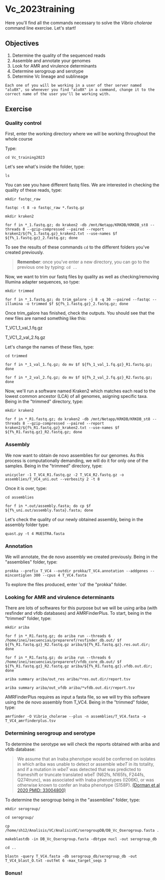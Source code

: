 # Vc_2023training <!-- omit in toc -->
Here you'll find all the commands necessary to solve the *Vibrio cholerae* command line exercise. Let's start!

## Objectives <!-- omit in toc -->
1) Determine the quality of the sequenced reads
2) Assemble and annotate your genomes
3) Look for AMR and virulence determinants
4) Determine serogroup and serotype
5) Determine Vc lineage and sublineage

```
Each one of you will be working in a user of ther server named "alu0X", so whenever you find "alu0X" in a command, change it to the correct name of the user you'll be working with.
```
## Exercise <!-- omit in toc -->
### Quality control
First, enter the working directory where we will be working throughout the whole course

Type:
```
cd Vc_training2023
```

Let's see what's inside the folder, type:

```
ls
```

You can see you have different fastq files. We are interested in checking the quality of these reads, type:

```
mkdir fastqc_raw

fastqc -t 8 -o fastqc_raw *.fastq.gz

mkdir kraken2

for f in *_1.fastq.gz; do kraken2 -db /mnt/Netapp/KRKDB/KRKDB_st8 --threads 8 --gzip-compressed --paired --report kraken2/${f%_1.fastq.gz}_kraken2.txt --use-names $f ${f%_1.fastq.gz}_2.fastq.gz; done
```

To see the results of these commands `cd` to the different folders you've created previously. 

> **Remember**: once you've enter a new directory, you can go to the previous one by typing: `cd ..`

Now, we want to trim our fastq files by quality as well as checking/removing Illumina adapter sequences, so type:

```
mkdir trimmed

for f in *_1.fastq.gz; do trim_galore -j 8 -q 30 --paired --fastqc --illumina -o trimmed $f ${f%_1.fastq.gz}_2.fastq.gz; done

```

Once trim_galore has finished, check the outputs. You should see that the new files are named something like this:

T_VC1_1_val_1.fq.gz

T_VC1_2_val_2.fq.gz

Let's change the names of these files, type:

```
cd trimmed

for f in *_1_val_1.fq.gz; do mv $f ${f%_1_val_1.fq.gz}_R1.fastq.gz; done

for f in *_2_val_2.fq.gz; do mv $f ${f%_2_val_2.fq.gz}_R2.fastq.gz; done
```

Now, we'll run a software named Kraken2 which matches each read to the lowest common ancestor (LCA) of all genomes, asigning specific taxa. Being in the "trimmed" directory, type: 

```
mkdir kraken2

for f in *_R1.fastq.gz; do kraken2 -db /mnt/Netapp/KRKDB/KRKDB_st8 --threads 8 --gzip-compressed --paired --report kraken2/${f%_R1.fastq.gz}_kraken2.txt --use-names $f ${f%_R1.fastq.gz}_R2.fastq.gz; done
```

### Assembly

We now want to obtain de novo assemblies for our genomes. As this process is computationally demanding, we will do it for only one of the samples. Being in the "trimmed" directory, type: 

```
unicycler -1 T_VC4_R1.fastq.gz -2 T_VC4_R2.fastq.gz -o assemblies/T_VC4_uni.out --verbosity 2 -t 8
```

Once it is over, type:

```
cd assemblies

for f in *.out/assembly.fasta; do cp $f ${f%_uni.out/assembly.fasta}.fasta; done
```

Let's check the quality of our newly obtained assembly, being in the assembly folder type:

```
quast.py -t 4 MUESTRA.fasta
```

### Annotation

We will annotate, the de novo assembly we created previously. Being in the "assemblies" folder, type:

```
prokka --prefix T_VC4 --outdir prokka/T_VC4.annotation --addgenes --mincontiglen 300 --cpus 4 T_VC4.fasta
```

To explore the files produced, enter 'cd' the "prokka" folder.

### Looking for AMR and virulence determinants

There are lots of softwares for this purpose but we will be using ariba (with resfinder and vfdb databases) and AMRFinderPlus. To start, being in the "trimmed" folder, type:

```
mkdir ariba

for f in *_R1.fastq.gz; do ariba run --threads 6 /home/inei/secuencias/prepareref/resfinder_db.out/ $f ${f%_R1.fastq.gz}_R2.fastq.gz ariba/${f%_R1.fastq.gz}.res.out.dir; done

for f in *_R1.fastq.gz; do ariba run --threads 6 /home/inei/secuencias/prepareref/vfdb_core_db.out/ $f ${f%_R1.fastq.gz}_R2.fastq.gz ariba/${f%_R1.fastq.gz}.vfdb.out.dir; done

ariba summary ariba/out_res ariba/*res.out.dir/report.tsv

ariba summary ariba/out_vfdb ariba/*vfdb.out.dir/report.tsv
```

AMRFinderPlus requires as input a fasta file, so we will try this software using the de novo assembly from T_VC4. Being in the "trimmed" folder, type:

```
amrfinder -O Vibrio_cholerae --plus -n assemblies/T_VC4.fasta -o T_VC4_amrfinderplus.tsv
```

### Determining serogroup and serotype

To determine the serotype we will check the reports obtained with ariba and vfdb database:

> We assume that an Inaba phenotype would be conferred on isolates in which ariba was unable to detect or assemble *wbeT* in its
totality, and if a mutation in *wbeT* was detected that was predicted to frameshift or truncate translated wbeT (N62fs, N165fs, F244fs, Q274trunc), was associated with Inaba phenotypes (I206K), or was otherwise known to confer an Inaba phenotype (S158P). [(Dorman et al 2020 PMID: 33004800)](https://www.ncbi.nlm.nih.gov/pmc/articles/PMC7530988/)

To determine the serogroup being in the "assemblies" folder, type:

```
mkdir serogroup/

cd serogroup/

cp /home/sh12/Analisis/VC/AnalisisVC/serogroupDB/DB_Vc_Oserogroup.fasta .

makeblastdb -in DB_Vc_Oserogroup.fasta -dbtype nucl -out serogroup_db

cd ..

blastn -query T_VC4.fasta -db serogroup_db/serogroup_db -out T_VC4_blast_O.txt -outfmt 6 -max_target_seqs 3
```

### Bonus! <!-- omit in toc -->









